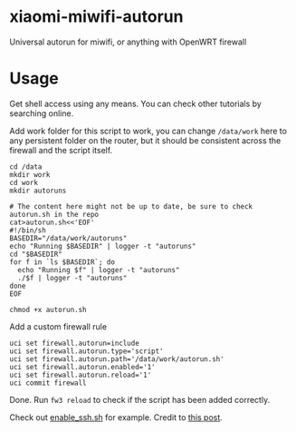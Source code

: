 # xiaomi-miwifi-autorun
Universal autorun for miwifi, or anything with OpenWRT firewall

# Usage
Get shell access using any means. You can check other tutorials by searching online.

Add work folder for this script to work, you can change `/data/work` here to any persistent folder on the router, but it should be consistent across the firewall and the script itself.
```shell
cd /data
mkdir work
cd work
mkdir autoruns

# The content here might not be up to date, be sure to check autorun.sh in the repo
cat>autorun.sh<<'EOF'
#!/bin/sh
BASEDIR="/data/work/autoruns"
echo "Running $BASEDIR" | logger -t "autoruns"
cd "$BASEDIR"
for f in `ls $BASEDIR`; do
  echo "Running $f" | logger -t "autoruns"
  ./$f | logger -t "autoruns"
done
EOF

chmod +x autorun.sh
```

Add a custom firewall rule
```shell
uci set firewall.autorun=include
uci set firewall.autorun.type='script'
uci set firewall.autorun.path='/data/work/autorun.sh'
uci set firewall.autorun.enabled='1'
uci set firewall.autorun.reload='1'
uci commit firewall
```

Done. Run `fw3 reload` to check if the script has been added correctly.

Check out [enable_ssh.sh](autoruns/enable_ssh.sh) for example. Credit to [this post](https://www.right.com.cn/forum/forum.php?mod=viewthread&tid=8348455).
